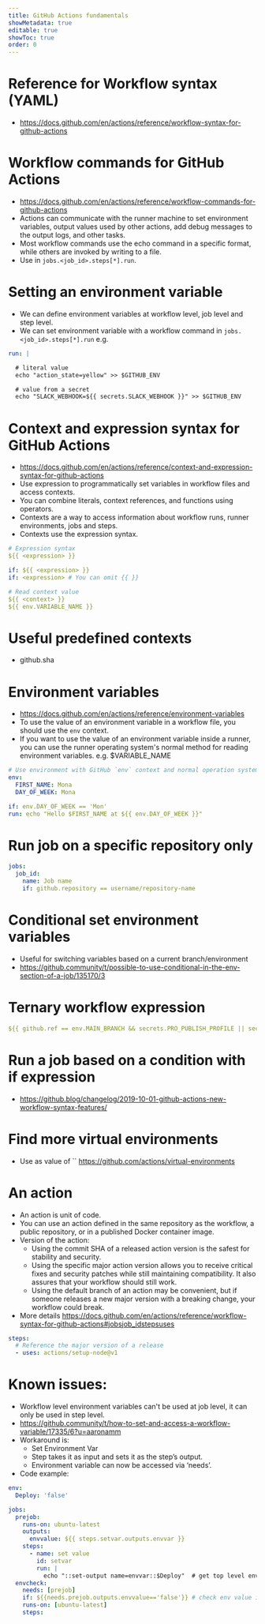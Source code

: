 ```yaml
---
title: GitHub Actions fundamentals
showMetadata: true
editable: true
showToc: true
order: 0
---
```


# Reference for Workflow syntax (YAML)

- https://docs.github.com/en/actions/reference/workflow-syntax-for-github-actions

# Workflow commands for GitHub Actions

- https://docs.github.com/en/actions/reference/workflow-commands-for-github-actions
- Actions can communicate with the runner machine to set environment variables, output values used by other actions, add debug messages to the output logs, and other tasks.
- Most workflow commands use the echo command in a specific format, while others are invoked by writing to a file.
- Use in `jobs.<job_id>.steps[*].run`.

# Setting an environment variable

- We can define environment variables at workflow level, job level and step level.
- We can set environment variable with a workflow command in `jobs.<job_id>.steps[*].run` e.g.

```yaml
run: |

  # literal value
  echo "action_state=yellow" >> $GITHUB_ENV

  # value from a secret
  echo "SLACK_WEBHOOK=${{ secrets.SLACK_WEBHOOK }}" >> $GITHUB_ENV
```

# Context and expression syntax for GitHub Actions
- https://docs.github.com/en/actions/reference/context-and-expression-syntax-for-github-actions
- Use expression to programmatically set variables in workflow files and access contexts.
- You can combine literals, context references, and functions using operators.
- Contexts are a way to access information about workflow runs, runner environments, jobs and steps.
- Contexts use the expression syntax.

```yaml
# Expression syntax
${{ <expression> }}

if: ${{ <expression> }}
if: <expression> # You can omit {{ }}

# Read context value
${{ <context> }}
${{ env.VARIABLE_NAME }}
```

# Useful predefined contexts

- github.sha

# Environment variables

- https://docs.github.com/en/actions/reference/environment-variables
- To use the value of an environment variable in a workflow file, you should use the `env` context.
- If you want to use the value of an environment variable inside a runner,
  you can use the runner operating system's normal method for reading environment variables. e.g. \$VARIABLE_NAME

```yaml
# Use environment with GitHub `env` context and normal operation system as $ENVIRONMENT_VARIABLE
env:
  FIRST_NAME: Mona
  DAY_OF_WEEK: Mona

if: env.DAY_OF_WEEK == 'Mon'
run: echo "Hello $FIRST_NAME at ${{ env.DAY_OF_WEEK }}"
```

# Run job on a specific repository only

```yaml
jobs:
  job_id:
    name: Job name
    if: github.repository == username/repository-name
```

# Conditional set environment variables

- Useful for switching variables based on a current branch/environment
- https://github.community/t/possible-to-use-conditional-in-the-env-section-of-a-job/135170/3

# Ternary workflow expression

```yaml
${{ github.ref == env.MAIN_BRANCH && secrets.PRO_PUBLISH_PROFILE || secrets.DEV_PUBLISH_PROFILE }}
```

# Run a job based on a condition with if expression

- https://github.blog/changelog/2019-10-01-github-actions-new-workflow-syntax-features/

# Find more virtual environments

- Use as value of ``
  https://github.com/actions/virtual-environments

# An action

- An action is unit of code.
- You can use an action defined in the same repository as the workflow, a public repository, or in a published Docker container image.
- Version of the action:
  - Using the commit SHA of a released action version is the safest for stability and security.
  - Using the specific major action version allows you to receive critical fixes and security patches while still maintaining compatibility. It also assures that your workflow should still work.
  - Using the default branch of an action may be convenient, but if someone releases a new major version with a breaking change, your workflow could break.
- More details https://docs.github.com/en/actions/reference/workflow-syntax-for-github-actions#jobsjob_idstepsuses

```yaml
steps:
  # Reference the major version of a release
  - uses: actions/setup-node@v1
```

# Known issues:

- Workflow level environment variables can't be used at job level, it can only be used in step level.
- https://github.community/t/how-to-set-and-access-a-workflow-variable/17335/6?u=aaronamm
- Workaround is:
  - Set Environment Var
  - Step takes it as input and sets it as the step’s output.
  - Environment variable can now be accessed via ‘needs’.
- Code example:

```yaml
env:
  Deploy: 'false'

jobs:
  prejob:
    runs-on: ubuntu-latest
    outputs:
      envvalue: ${{ steps.setvar.outputs.envvar }}
    steps:
      - name: set value
        id: setvar
        run: |
          echo "::set-output name=envvar::$Deploy"  # get top level env and set it as output
  envcheck:
    needs: [prejob]
    if: ${{needs.prejob.outputs.envvalue=='false'}} # check env value in job level expression now.
    runs-on: [ubuntu-latest]
    steps:
```
